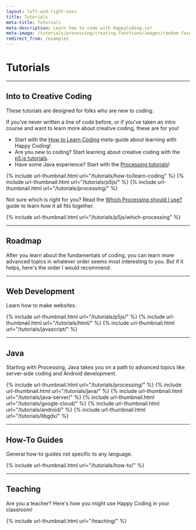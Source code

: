 ```yaml
---
layout: left-and-right-navs
title: Tutorials
meta-title: Tutorials
meta-description: Learn how to code with HappyCoding.io!
meta-image: /tutorials/processing/creating-functions/images/random-faces-2.png
redirect_from: /examples
---
```


# Tutorials

---

## Into to Creative Coding

These tutorials are designed for folks who are new to coding.

If you've never written a line of code before, or if you've taken an intro course and want to learn more about creative coding, these are for you!

- Start with the [How to Learn Coding](/tutorials/how-to/learn-coding) meta-guide about learning with Happy Coding!
- Are you new to coding? Start learning about creative coding with the [p5.js tutorials](/tutorials/p5js).
- Have some Java experience? Start with the [Processing tutorials](/tutorials/processing)!

<div class="thumbnail-link-container">
{% include url-thumbnail.html url="/tutorials/how-to/learn-coding" %}
{% include url-thumbnail.html url="/tutorials/p5js/" %}
{% include url-thumbnail.html url="/tutorials/processing/" %}
</div>


Not sure which is right for you? Read the [Which Processing should I use?](/tutorials/p5js/which-processing) guide to learn how it all fits together.

<div class="thumbnail-link-container">
{% include url-thumbnail.html url="/tutorials/p5js/which-processing" %}
<div style="width: 200px;"></div>
<div style="width: 200px;"></div>
</div>

---

## Roadmap

After you learn about the fundamentals of coding, you can learn more advanced topics in whatever order seems most interesting to you. But if it helps, here's the order I would recommend:

<object data="/tutorials/images/tutorial-path.svg"
    type="image/svg+xml" alt="tutorial path"></object>

---

## Web Development

Learn how to make websites.

<div class="thumbnail-link-container">
{% include url-thumbnail.html url="/tutorials/p5js/" %}
{% include url-thumbnail.html url="/tutorials/html/" %}
{% include url-thumbnail.html url="/tutorials/javascript/" %}
</div>

---

## Java

Starting with Processing, Java takes you on a path to advanced topics like server-side coding and Android development.

<div class="thumbnail-link-container">
{% include url-thumbnail.html url="/tutorials/processing/" %}
{% include url-thumbnail.html url="/tutorials/java/" %}
{% include url-thumbnail.html url="/tutorials/java-server/" %}
{% include url-thumbnail.html url="/tutorials/google-cloud/" %}
{% include url-thumbnail.html url="/tutorials/android/" %}
{% include url-thumbnail.html url="/tutorials/libgdx/" %}
</div>

---

## How-To Guides

General how-to guides not specific to any language.

{% include url-thumbnail.html url="/tutorials/how-to/" %}

---

## Teaching

Are you a teacher? Here's how you might use Happy Coding in your classroom!

{% include url-thumbnail.html url="/teaching/" %}
